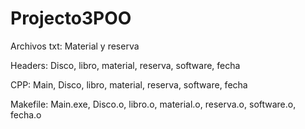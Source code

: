 # Projecto3POO
Archivos txt: Material y reserva

Headers: Disco, libro, material, reserva, software, fecha

CPP: Main, Disco, libro, material, reserva, software, fecha

Makefile: Main.exe, Disco.o, libro.o, material.o, reserva.o, software.o, fecha.o
